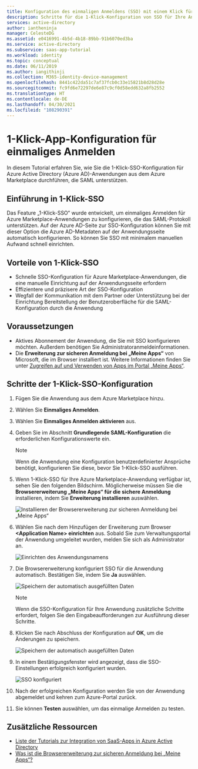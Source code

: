 ```yaml
---
title: Konfiguration des einmaligen Anmeldens (SSO) mit einem Klick für Ihre Azure Marketplace-Anwendung | Microsoft-Dokumentation
description: Schritte für die 1-Klick-Konfiguration von SSO für Ihre Anwendung aus dem Azure Marketplace.
services: active-directory
author: iantheninja
manager: CelesteDG
ms.assetid: e0416991-4b5d-4b18-89bb-91b6070ed3ba
ms.service: active-directory
ms.subservice: saas-app-tutorial
ms.workload: identity
ms.topic: conceptual
ms.date: 06/11/2019
ms.author: iangithinji
ms.collection: M365-identity-device-management
ms.openlocfilehash: 8441c422da51c7af37fcb0c33e15821b8d28d28e
ms.sourcegitcommit: fc9fd6e72297de6e87c9cf0d58edd632a8fb2552
ms.translationtype: HT
ms.contentlocale: de-DE
ms.lasthandoff: 04/30/2021
ms.locfileid: "108290391"
---
```

# <a name="one-click-app-configuration-of-single-sign-on"></a>1-Klick-App-Konfiguration für einmaliges Anmelden

 In diesem Tutorial erfahren Sie, wie Sie die 1-Klick-SSO-Konfiguration für Azure Active Directory (Azure AD)-Anwendungen aus dem Azure Marketplace durchführen, die SAML unterstützen.

## <a name="introduction-to-one-click-sso"></a>Einführung in 1-Klick-SSO

Das Feature „1-Klick-SSO“ wurde entwickelt, um einmaliges Anmelden für Azure Marketplace-Anwendungen zu konfigurieren, die das SAML-Protokoll unterstützen. Auf der Azure AD-Seite zur SSO-Konfiguration können Sie mit dieser Option die Azure AD-Metadaten auf der Anwendungsseite automatisch konfigurieren. So können Sie SSO mit minimalem manuellen Aufwand schnell einrichten.

## <a name="advantages-of-one-click-sso"></a>Vorteile von 1-Klick-SSO

- Schnelle SSO-Konfiguration für Azure Marketplace-Anwendungen, die eine manuelle Einrichtung auf der Anwendungsseite erfordern
- Effizientere und präzisere Art der SSO-Konfiguration
- Wegfall der Kommunikation mit dem Partner oder Unterstützung bei der Einrichtung Bereitstellung der Benutzeroberfläche für die SAML-Konfiguration durch die Anwendung

## <a name="prerequisites"></a>Voraussetzungen

- Aktives Abonnement der Anwendung, die Sie mit SSO konfigurieren möchten. Außerdem benötigen Sie Administratoranmeldeinformationen.
- Die **Erweiterung zur sicheren Anmeldung bei „Meine Apps“** von Microsoft, die im Browser installiert ist. Weitere Informationen finden Sie unter [Zugreifen auf und Verwenden von Apps im Portal „Meine Apps“](../user-help/my-apps-portal-end-user-access.md).

## <a name="one-click-sso-configuration-steps"></a>Schritte der 1-Klick-SSO-Konfiguration

1. Fügen Sie die Anwendung aus dem Azure Marketplace hinzu.

2. Wählen Sie **Einmaliges Anmelden**.

3. Wählen Sie **Einmaliges Anmelden aktivieren** aus.

4. Geben Sie im Abschnitt **Grundlegende SAML-Konfiguration** die erforderlichen Konfigurationswerte ein.

    > [!NOTE]
    > Wenn die Anwendung eine Konfiguration benutzerdefinierter Ansprüche benötigt, konfigurieren Sie diese, bevor Sie 1-Klick-SSO ausführen.

5. Wenn 1-Klick-SSO für Ihre Azure Marketplace-Anwendung verfügbar ist, sehen Sie den folgenden Bildschirm. Möglicherweise müssen Sie die **Browsererweiterung „Meine Apps“ für die sichere Anmeldung** installieren, indem Sie **Erweiterung installieren** auswählen.

   ![Installieren der Browsererweiterung zur sicheren Anmeldung bei „Meine Apps“](./media/one-click-sso-tutorial/install-myappssecure-extension.png)

6. Wählen Sie nach dem Hinzufügen der Erweiterung zum Browser **\<Application Name\> einrichten** aus. Sobald Sie zum Verwaltungsportal der Anwendung umgeleitet wurden, melden Sie sich als Administrator an.

   ![Einrichten des Anwendungsnamens](./media/one-click-sso-tutorial/setup-sso.png)

7. Die Browsererweiterung konfiguriert SSO für die Anwendung automatisch. Bestätigen Sie, indem Sie **Ja** auswählen.

   ![Speichern der automatisch ausgefüllten Daten](./media/one-click-sso-tutorial/save-autopopulate.png)

   > [!NOTE]
   > Wenn die SSO-Konfiguration für Ihre Anwendung zusätzliche Schritte erfordert, folgen Sie den Eingabeaufforderungen zur Ausführung dieser Schritte.

8. Klicken Sie nach Abschluss der Konfiguration auf **OK**, um die Änderungen zu speichern.

   ![Speichern der automatisch ausgefüllten Daten](./media/one-click-sso-tutorial/save-data.png)

9. In einem Bestätigungsfenster wird angezeigt, dass die SSO-Einstellungen erfolgreich konfiguriert wurden.

   ![SSO konfiguriert](./media/one-click-sso-tutorial/sso-configured.png)

10. Nach der erfolgreichen Konfiguration werden Sie von der Anwendung abgemeldet und kehren zum Azure-Portal zurück.

11. Sie können **Testen** auswählen, um das einmalige Anmelden zu testen.

## <a name="additional-resources"></a>Zusätzliche Ressourcen

* [Liste der Tutorials zur Integration von SaaS-Apps in Azure Active Directory](../saas-apps/tutorial-list.md)
* [Was ist die Browsererweiterung zur sicheren Anmeldung bei „Meine Apps“?](../user-help/my-apps-portal-end-user-access.md)
